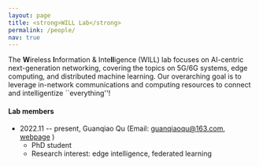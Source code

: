 ```yaml
---
layout: page
title: <strong>WILL Lab</strong>
permalink: /people/
nav: true
---
```


The <strong>W</strong>ireless <strong>I</strong>nformation & Inte<strong>ll</strong>igence (WILL) lab focuses on AI-centric next-generation networking, covering the topics on 5G/6G systems, edge computing, and distributed machine learning. Our overarching goal is to leverage in-network communications and computing resources to connect and intelligentize ``everything''!

#### Lab members

- 2022.11 -- present, Guanqiao Qu (Email: guanqiaoqu@163.com, <a href=https://guanqiaoqu.com/>webpage</a> )
  - PhD student
  - Research interest: edge intelligence, federated learning

